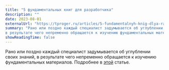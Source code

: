 ```yaml
---
title: "5 фундаментальных книг для разработчика"
description: ""
date: 2023-08-01
externalUrl: "https://tproger.ru/articles/5-fundamentalnyh-knig-dlya-razrabotchika/"
summary: "Рано или поздно каждый специалист задумывается об углублении своих знаний,
в результате чего непременно обращается к изучению фундаментальных материалов."
showReadingTime: false
---
```


Рано или поздно каждый специалист задумывается об углублении своих знаний, в результате чего непременно обращается к
изучению фундаментальных материалов. Подробнее
в [этой](https://tproger.ru/articles/5-fundamentalnyh-knig-dlya-razrabotchika/) статье.